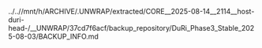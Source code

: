 ../..//mnt/h/ARCHIVE/.UNWRAP/extracted/CORE__2025-08-14__2114__host-duri-head-/__UNWRAP/37cd7f6acf/backup_repository/DuRi_Phase3_Stable_2025-08-03/BACKUP_INFO.md